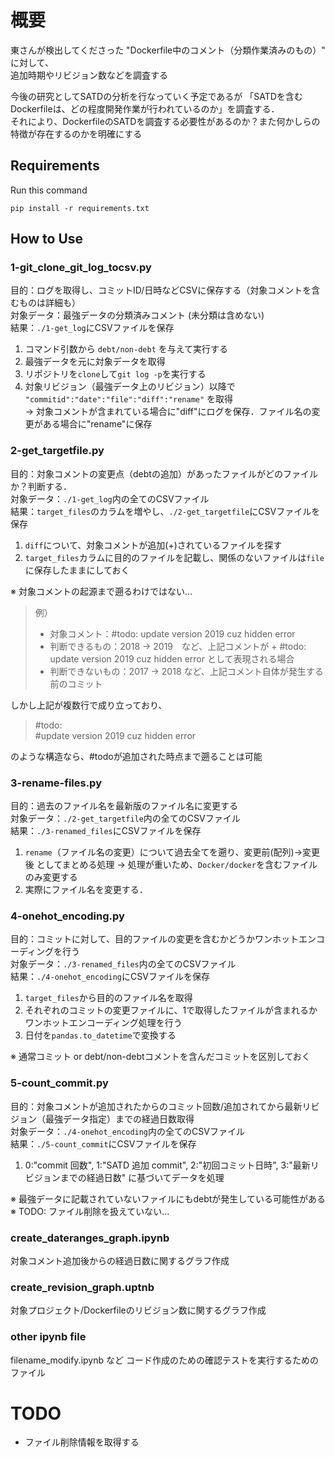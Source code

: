 # 概要
東さんが検出してくださった "Dockerfile中のコメント（分類作業済みのもの）" に対して、<br>
追加時期やリビジョン数などを調査する<br>

今後の研究としてSATDの分析を行なっていく予定であるが 「SATDを含むDockerfileは、どの程度開発作業が行われているのか」を調査する．<br>
それにより、DockerfileのSATDを調査する必要性があるのか？また何かしらの特徴が存在するのかを明確にする

## Requirements
Run this command

`pip install -r requirements.txt`

## How to Use


### 1-git_clone_git_log_tocsv.py
目的：ログを取得し、コミットID/日時などCSVに保存する（対象コメントを含むものは詳細も）<br>
対象データ：最強データの分類済みコメント (未分類は含めない)<br>
結果：`./1-get_log`にCSVファイルを保存

1. コマンド引数から `debt/non-debt` を与えて実行する
2. 最強データを元に対象データを取得
3. リポジトリを`clone`して`git log -p`を実行する
4. 対象リビジョン（最強データ上のリビジョン）以降で
`"commitid":"date":"file":"diff":"rename"` を取得<br>
→ 対象コメントが含まれている場合に"diff"にログを保存．ファイル名の変更がある場合に"rename"に保存


### 2-get_targetfile.py
目的：対象コメントの変更点（debtの追加）があったファイルがどのファイルか？判断する．<br>
対象データ：`./1-get_log`内の全てのCSVファイル<br>
結果：`target_files`のカラムを増やし、`./2-get_targetfile`にCSVファイルを保存

1. `diff`について、対象コメントが追加(+)されているファイルを探す
2. `target_files`カラムに目的のファイルを記載し、関係のないファイルは`file`に保存したままにしておく

※ 対象コメントの起源まで遡るわけではない...
> 例）
> - 対象コメント：#todo: update version 2019 cuz hidden error
> - 判断できるもの：2018 -> 2019　など、上記コメントが + #todo: update version 2019 cuz hidden error として表現される場合
> - 判断できないもの：2017 -> 2018 など、上記コメント自体が発生する前のコミット

しかし上記が複数行で成り立っており、
> #todo:<br>
#update version 2019 cuz hidden error

のような構造なら、#todoが追加された時点まで遡ることは可能


### 3-rename-files.py
目的：過去のファイル名を最新版のファイル名に変更する<br>
対象データ：`./2-get_targetfile`内の全てのCSVファイル<br>
結果：`./3-renamed_files`にCSVファイルを保存

1. `rename`（ファイル名の変更）について過去全てを遡り、変更前(配列)→変更後 としてまとめる処理
→ 処理が重いため、`Docker/docker`を含むファイルのみ変更する
2. 実際にファイル名を変更する．


### 4-onehot_encoding.py
目的：コミットに対して、目的ファイルの変更を含むかどうかワンホットエンコーディングを行う<br>
対象データ：`./3-renamed_files`内の全てのCSVファイル<br>
結果：`./4-onehot_encoding`にCSVファイルを保存

1. `target_files`から目的のファイル名を取得
2. それぞれのコミットの変更ファイルに、1で取得したファイルが含まれるかワンホットエンコーディング処理を行う
3. 日付を`pandas.to_datetime`で変換する

※ 通常コミット or debt/non-debtコメントを含んだコミットを区別しておく



### 5-count_commit.py
目的：対象コメントが追加されたからのコミット回数/追加されてから最新リビジョン（最強データ指定）までの経過日数取得<br>
対象データ：`./4-onehot_encoding`内の全てのCSVファイル<br>
結果：`./5-count_commit`にCSVファイルを保存

1. 0:"commit 回数", 1:"SATD 追加 commit", 2:"初回コミット日時", 3:"最新リビジョンまでの経過日数" に基づいてデータを処理

※ 最強データに記載されていないファイルにもdebtが発生している可能性がある
※ TODO: ファイル削除を扱えていない...


### create_dateranges_graph.ipynb
対象コメント追加後からの経過日数に関するグラフ作成

### create_revision_graph.uptnb
対象プロジェクト/Dockerfileのリビジョン数に関するグラフ作成

### other ipynb file
filename_modify.ipynb など
コード作成のための確認テストを実行するためのファイル


# TODO
* ファイル削除情報を取得する